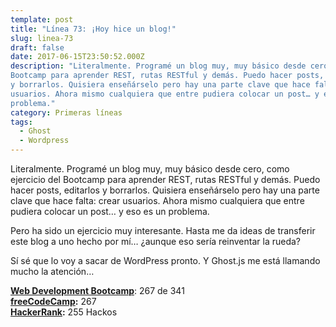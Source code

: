 ```yaml
---
template: post
title: "Línea 73: ¡Hoy hice un blog!"
slug: linea-73
draft: false
date: 2017-06-15T23:50:52.000Z
description: "Literalmente. Programé un blog muy, muy básico desde cero, como ejercicio del
Bootcamp para aprender REST, rutas RESTful y demás. Puedo hacer posts, editarlos
y borrarlos. Quisiera enseñárselo pero hay una parte clave que hace falta: crear
usuarios. Ahora mismo cualquiera que entre pudiera colocar un post… y eso es un
problema."
category: Primeras líneas
tags:
  - Ghost
  - Wordpress
---
```

Literalmente. Programé un blog muy, muy básico desde cero, como ejercicio del Bootcamp para aprender REST, rutas RESTful y demás. Puedo hacer posts, editarlos y borrarlos. Quisiera enseñárselo pero hay una parte clave que hace falta: crear usuarios. Ahora mismo cualquiera que entre pudiera colocar un post… y eso es un problema.

 Pero ha sido un ejercicio muy interesante. Hasta me da ideas de transferir este blog a uno hecho por mí… ¿aunque eso sería reinventar la rueda?

 Sí sé que lo voy a sacar de WordPress pronto. Y Ghost.js me está llamando mucho la atención…

 **[Web Development Bootcamp](https://www.udemy.com/the-web-developer-bootcamp/)**: 267 de 341  
 **[freeCodeCamp](https://www.freecodecamp.com/):** 267  
 **[HackerRank](https://www.hackerrank.com/):** 255 Hackos

 